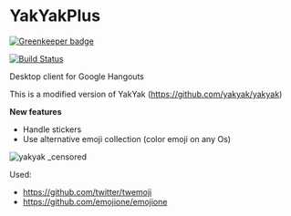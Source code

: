 YakYakPlus
======

[![Greenkeeper badge](https://badges.greenkeeper.io/yakyak/yakyak.svg)](https://greenkeeper.io/)

[![Build Status](https://travis-ci.org/yakyak/yakyak.svg)](https://travis-ci.org/yakyak/yakyak)

Desktop client for Google Hangouts

This is a modified version of YakYak (https://github.com/yakyak/yakyak)

<b>New features</b>
- Handle stickers
- Use alternative emoji collection (color emoji on any Os)

![yakyak _censored](https://user-images.githubusercontent.com/22685127/37539690-b08d69f0-2954-11e8-8604-1448d5d06a57.jpg)

Used:
- https://github.com/twitter/twemoji
- https://github.com/emojione/emojione
